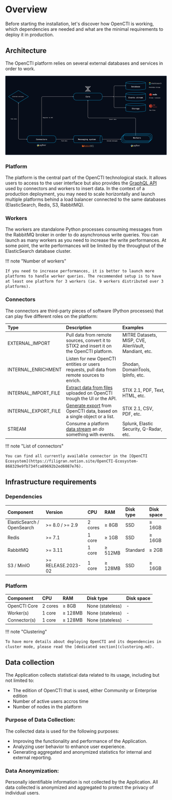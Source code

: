 # Overview

Before starting the installation, let's discover how OpenCTI is working, which dependencies are needed and what are the minimal requirements to deploy it in production.

## Architecture

The OpenCTI platform relies on several external databases and services in order to work.

![Architecture](assets/architecture.png)

### Platform

The platform is the central part of the OpenCTI technological stack. It allows users to access to the user interface but also provides the [GraphQL API](https://graphql.org) used by connectors and workers to insert data. In the context of a production deployment, you may need to scale horizontally and launch multiple platforms behind a load balancer connected to the same databases (ElasticSearch, Redis, S3, RabbitMQ).

### Workers

The workers are standalone Python processes consuming messages from the RabbitMQ broker in order to do asynchronous write queries. You can launch as many workers as you need to increase the write performances. At some point, the write performances will be limited by the throughput of the ElasticSearch database cluster.

!!! note "Number of workers"

    If you need to increase performances, it is better to launch more platforms to handle worker queries. The recommended setup is to have at least one platform for 3 workers (ie. 9 workers distributed over 3 platforms).

### Connectors

The connectors are third-party pieces of software (Python processes) that can play five different 
roles on the platform:

| Type                 | Description                                                                                       | Examples                                              |
|:---------------------|:--------------------------------------------------------------------------------------------------|:------------------------------------------------------|
| EXTERNAL_IMPORT      | Pull data from remote sources, convert it to STIX2 and insert it on the OpenCTI platform.         | MITRE Datasets, MISP, CVE, AlienVault, Mandiant, etc. |
| INTERNAL_ENRICHMENT  | Listen for new OpenCTI entities or users requests, pull data from remote sources to enrich.       | Shodan, DomainTools, IpInfo, etc.                     |
| INTERNAL_IMPORT_FILE | [Extract data from files](../usage/import-files.md) uploaded on OpenCTI trough the UI or the API. | STIX 2.1, PDF, Text, HTML, etc.                       |
| INTERNAL_EXPORT_FILE | [Generate export](../usage/export.md) from OpenCTI data, based on a single object or a list.      | STIX 2.1, CSV, PDF, etc.                              |
| STREAM               | Consume a platform [data stream](../usage/feeds.md) an _do_ something with events.                | Splunk, Elastic Security, Q-Radar, etc.               |

!!! note "List of connectors"
    
    You can find all currently available connector in the [OpenCTI Ecosystem](https://filigran.notion.site/OpenCTI-Ecosystem-868329e9fb734fca89692b2ed6087e76).

## Infrastructure requirements

### Dependencies

| Component                  | Version            | CPU       | RAM          | Disk type                    | Disk space      |
|:---------------------------|:-------------------|:----------| :----------- | :--------------------------- | :-------------- |
| ElasticSearch / OpenSearch | >= 8.0 / >= 2.9    | 2 cores   | ≥ 8GB        | SSD                          | ≥ 16GB          |
| Redis                      | >= 7.1             | 1 core    | ≥ 1GB        | SSD                          | ≥ 16GB          |
| RabbitMQ                   | >= 3.11            | 1 core    | ≥ 512MB      | Standard                     | ≥ 2GB           |
| S3 / MinIO                 | >= RELEASE.2023-02 | 1 core    | ≥ 128MB      | SSD                          | ≥ 16GB          |


### Platform

| Component        | CPU         | RAM          | Disk type                         | Disk space      |
| :--------------- | :---------- | :----------- | :-------------------------------- | :-------------- |
| OpenCTI Core     | 2 cores     | ≥ 8GB        | None (stateless)                  | -               |
| Worker(s)        | 1 core      | ≥ 128MB      | None (stateless)                  | -               |
| Connector(s)     | 1 core      | ≥ 128MB      | None (stateless)                  | -               |

!!! note "Clustering"
    
    To have more details about deploying OpenCTI and its dependencies in cluster mode, please read the [dedicated section](clustering.md).

## Data collection

The Application collects statistical data related to its usage, including but not limited to:

- The edition of OpenCTI that is used, either Community or Enterprise edition
- Number of active users accros time
- Number of nodes in the platform

### Purpose of Data Collection:

The collected data is used for the following purposes:

- Improving the functionality and performance of the Application.
- Analyzing user behavior to enhance user experience.
- Generating aggregated and anonymized statistics for internal and external reporting.

### Data Anonymization:

Personally identifiable information is not collected by the Application. All data collected is anonymized and aggregated to protect the privacy of individual users.